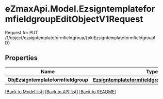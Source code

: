 # eZmaxApi.Model.EzsigntemplateformfieldgroupEditObjectV1Request
Request for PUT /1/object/ezsigntemplateformfieldgroup/{pkiEzsigntemplateformfieldgroupID}

## Properties

Name | Type | Description | Notes
------------ | ------------- | ------------- | -------------
**ObjEzsigntemplateformfieldgroup** | [**EzsigntemplateformfieldgroupRequestCompound**](EzsigntemplateformfieldgroupRequestCompound.md) |  | 

[[Back to Model list]](../README.md#documentation-for-models) [[Back to API list]](../README.md#documentation-for-api-endpoints) [[Back to README]](../README.md)

